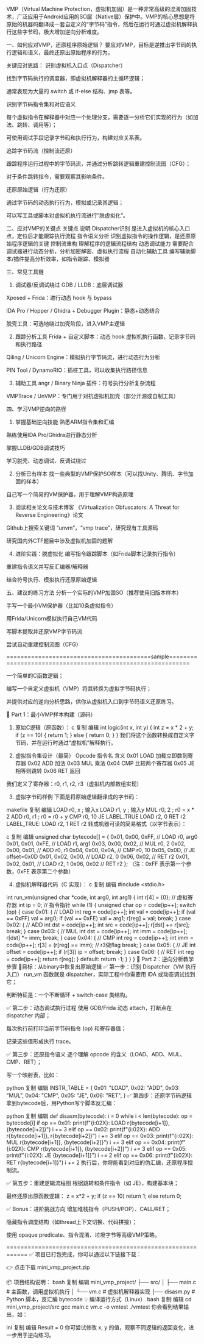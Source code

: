 VMP（Virtual Machine Protection，虚拟机加固）是一种非常高级的混淆加固技术，广泛应用于Android应用的SO层（Native层）保护中。VMP的核心思想是将原始的机器码翻译成一套自定义的“字节码”指令，然后在运行时通过虚拟机解释执行这些字节码，极大增加逆向分析难度。

一、如何应对VMP，还原程序原始逻辑？
要应对VMP，目标是逆推出字节码的执行逻辑和语义，最终还原出原始程序的行为。

关键应对思路：
识别虚拟机入口点（Dispatcher）

找到字节码执行的调度器，即虚拟机解释器的主循环逻辑；

通常表现为大量的 switch 或 if-else 结构、jmp 表等。

识别字节码指令集和对应语义

每个虚拟指令在解释器中对应一个处理分支，需要逐一分析它们实现的行为（如加法、跳转、调用等）；

可使用调试手段记录字节码和执行行为，构建对应关系表。

追踪字节码流（控制流还原）

跟踪程序运行过程中的字节码流，并通过分析跳转逻辑重建控制流图（CFG）；

对于条件跳转指令，需要观察其影响条件。

还原原始逻辑（行为还原）

通过字节码的动态执行行为，模拟或记录其逻辑；

可以写工具或脚本对虚拟机执行流进行“脱虚拟化”。

二、应对VMP的关键点
关键点	说明
Dispatcher识别	是进入虚拟机的核心入口点，定位后才能跟踪执行流程
指令语义分析	识别虚拟指令的操作逻辑，是还原原始程序逻辑的关键
控制流重构	理解程序的逻辑流程结构
动态调试能力	需要配合调试器进行动态分析，分析加密解密、虚拟执行流程
自动化辅助工具	编写辅助脚本/插件提高分析效率，如指令跟踪、模拟器

三、常见工具链
1. 调试器/反调试绕过
GDB / LLDB：底层调试器

Xposed + Frida：进行动态 hook 与 bypass

IDA Pro / Hopper / Ghidra + Debugger Plugin：静态+动态结合

脱壳工具：可选地绕过加壳阶段，进入VMP主逻辑

2. 跟踪分析工具
Frida + 自定义脚本：动态 hook 虚拟机执行函数，记录字节码和执行路径

Qiling / Unicorn Engine：模拟执行字节码流，进行动态行为分析

PIN Tool / DynamoRIO：插桩工具，可以收集执行路径信息

3. 辅助工具
angr / Binary Ninja 插件：符号执行分析复杂流程

VMPTrace / UnVMP：专门用于对抗虚拟机加壳（部分开源或自制工具）

四、学习VMP逆向的路径
1. 掌握基础逆向技能
熟悉ARM指令集和汇编

熟练使用IDA Pro/Ghidra进行静态分析

掌握LLDB/GDB调试技巧

学习脱壳、动态调试、反调试绕过

2. 分析已有样本
找一些典型的VMP保护SO样本（可以找Unity、腾讯、字节加固的样本）

自己写一个简易的VM保护器，用于理解VMP构造原理

3. 阅读相关论文与技术博客
《Virtualization Obfuscators: A Threat for Reverse Engineering》论文

Github上搜索关键词 “unvm”，“vmp trace”，研究现有工具源码

研究国内外CTF题目中涉及虚拟机加固的题解

4. 进阶实践：脱虚拟化
编写指令跟踪脚本（如Frida脚本记录执行指令）

重建指令语义并写反汇编器/解释器

结合符号执行、模拟执行还原原始逻辑

五、建议的练习方法
 分析一个实际的VMP加固SO（推荐使用旧版本样本）

 手写一个最小VM保护器（比如10条虚拟指令）

 用Frida/Unicorn模拟执行自己VM代码

 写脚本提取并还原VMP字节码流

 尝试自动重建控制流图（CFG）


=========================================sample============================================================

一个简单的C函数逻辑；

编写一个自定义虚拟机（VMP）将其转换为虚拟字节码执行；

并提供对应的逆向分析思路，供你从虚拟机入口到字节码语义还原练习。

🧩 Part 1：最小VMP样本构建（源码）
1. 原始C逻辑（原函数）：
c
复制
编辑
int logic(int x, int y) {
    int z = x * 2 + y;
    if (z == 10) {
        return 1;
    } else {
        return 0;
    }
}
我们将这个函数转换成自定义字节码，并在运行时通过“虚拟机”解释执行。

2. 虚拟指令集设计（最简）
Opcode	指令名	含义
0x01	LOAD	加载立即数到寄存器
0x02	ADD	加法
0x03	MUL	乘法
0x04	CMP	比较两个寄存器
0x05	JE	相等则跳转
0x06	RET	返回

我们定义了寄存器：r0, r1, r2, r3（虚拟机内部数组实现）

3. 虚拟字节码样例
下面是将原始逻辑翻译成的字节码：

makefile
复制
编辑
LOAD r0, x      ; 输入x
LOAD r1, y      ; 输入y
MUL  r0, 2      ; r0 = x * 2
ADD  r0, r1     ; r0 = r0 + y
CMP  r0, 10
JE   LABEL_TRUE
LOAD r2, 0
RET  r2
LABEL_TRUE:
LOAD r2, 1
RET  r2
转成机器可读的简易格式（以字节表示）：

c
复制
编辑
unsigned char bytecode[] = {
    0x01, 0x00, 0xFF,   // LOAD r0, arg0
    0x01, 0x01, 0xFE,   // LOAD r1, arg1
    0x03, 0x00, 0x02,   // MUL r0, 2
    0x02, 0x00, 0x01,   // ADD r0, r1
    0x04, 0x00, 0x0A,   // CMP r0, 10
    0x05, 0x0D,         // JE offset=0x0D
    0x01, 0x02, 0x00,   // LOAD r2, 0
    0x06, 0x02,         // RET r2
    0x01, 0x02, 0x01,   // LOAD r2, 1
    0x06, 0x02          // RET r2
};
（注：0xFF 表示第一个参数，0xFE 表示第二个参数）

4. 虚拟机解释器代码（C 实现）：
c
复制
编辑
#include <stdio.h>

int run_vm(unsigned char *code, int arg0, int arg1) {
    int r[4] = {0};  // 虚拟寄存器
    int ip = 0;      // 指令指针
    while (1) {
        unsigned char op = code[ip++];
        switch (op) {
            case 0x01: { // LOAD
                int reg = code[ip++];
                int val = code[ip++];
                if (val == 0xFF) val = arg0;
                if (val == 0xFE) val = arg1;
                r[reg] = val;
                break;
            }
            case 0x02: { // ADD
                int dst = code[ip++];
                int src = code[ip++];
                r[dst] += r[src];
                break;
            }
            case 0x03: { // MUL
                int dst = code[ip++];
                int imm = code[ip++];
                r[dst] *= imm;
                break;
            }
            case 0x04: { // CMP
                int reg = code[ip++];
                int imm = code[ip++];
                r[3] = (r[reg] == imm); // r3做flag
                break;
            }
            case 0x05: { // JE
                int offset = code[ip++];
                if (r[3]) ip = offset;
                break;
            }
            case 0x06: { // RET
                int reg = code[ip++];
                return r[reg];
            }
            default:
                return -1;
        }
    }
}
🧠 Part 2：逆向分析教学步骤
🎯目标：从binary中恢复出原始逻辑
✅ 第一步：识别 Dispatcher（VM 执行入口）
run_vm 函数就是 dispatcher，实际工程中你需要用 IDA 或动态调试找到它；

判断特征是：一个不断循环 + switch-case 类结构。

✅ 第二步：动态调试执行过程
使用 GDB/Frida 动态 attach，打断点在 dispatcher 内部；

每次执行前打印当前字节码指令 (op) 和寄存器值；

记录这些值形成执行 trace。

✅ 第三步：还原指令语义
逐个理解 opcode 的含义（LOAD、ADD、MUL、CMP、RET）；

写一个映射表，比如：

python
复制
编辑
INSTR_TABLE = {
  0x01: "LOAD",
  0x02: "ADD",
  0x03: "MUL",
  0x04: "CMP",
  0x05: "JE",
  0x06: "RET",
}
✅ 第四步：还原字节码逻辑
拿到bytecode后，用Python写个脚本反汇编：

python
复制
编辑
def disasm(bytecode):
    i = 0
    while i < len(bytecode):
        op = bytecode[i]
        if op == 0x01:
            print(f"{i:02X}: LOAD r{bytecode[i+1]}, {bytecode[i+2]}")
            i += 3
        elif op == 0x02:
            print(f"{i:02X}: ADD r{bytecode[i+1]}, r{bytecode[i+2]}")
            i += 3
        elif op == 0x03:
            print(f"{i:02X}: MUL r{bytecode[i+1]}, {bytecode[i+2]}")
            i += 3
        elif op == 0x04:
            print(f"{i:02X}: CMP r{bytecode[i+1]}, {bytecode[i+2]}")
            i += 3
        elif op == 0x05:
            print(f"{i:02X}: JE {bytecode[i+1]}")
            i += 2
        elif op == 0x06:
            print(f"{i:02X}: RET r{bytecode[i+1]}")
            i += 2
执行后，你将能看到对应的伪汇编，还原程序控制流。

✅ 第五步：重建逻辑流程图
根据跳转和条件指令（如 JE），构建基本块；

最终还原出原函数逻辑：
z = x*2 + y; if (z == 10) return 1; else return 0;

✅ Bonus：进阶挑战方向
增加堆栈指令（PUSH/POP）、CALL/RET；

隐藏指令调度结构（如thread上下文切换、代码拼接）；

使用 opaque predicate、指令混淆、垃圾字节等高级VMP策略。




============================================================
✅ 项目已打包完成，你可以通过以下链接下载：

👉 点击下载 mini_vmp_project.zip

📦 项目结构说明：
bash
复制
编辑
mini_vmp_project/
├── src/
│   ├── main.c      # 主函数，调用虚拟机执行
│   └── vm.c        # 虚拟机解释器实现
├── disasm.py       # Python 脚本，反汇编 bytecode
💡 编译运行方式（Linux）
bash
复制
编辑
cd mini_vmp_project/src
gcc main.c vm.c -o vmtest
./vmtest
你会看到结果输出，如：

ini
复制
编辑
Result = 0
你可尝试修改 x, y 的值，观察不同逻辑的返回变化，进一步用于逆向练习。
